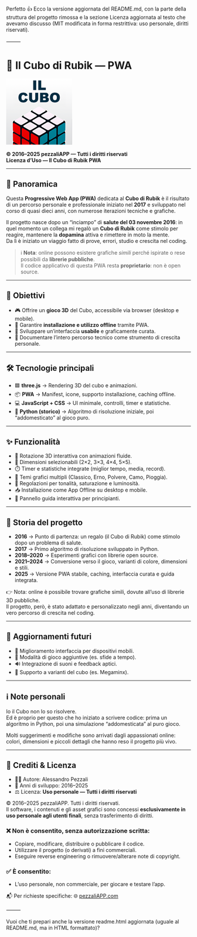 Perfetto 👍
Ecco la versione aggiornata del README.md, con la parte della struttura del progetto rimossa e la sezione Licenza aggiornata al testo che avevamo discusso (MIT modificata in forma restrittiva: uso personale, diritti riservati).

⸻


# 🧩 Il Cubo di Rubik — PWA
![Icona App](icons/apple-touch-icon.png)

**© 2016–2025 pezzaliAPP — Tutti i diritti riservati**  
**Licenza d’Uso — Il Cubo di Rubik PWA**

---

## 📖 Panoramica

Questa **Progressive Web App (PWA)** dedicata al **Cubo di Rubik** è il risultato di un percorso personale e professionale iniziato nel **2017** e sviluppato nel corso di quasi dieci anni, con numerose iterazioni tecniche e grafiche.  

Il progetto nasce dopo un “inciampo” di **salute del 03 novembre 2016**: in quel momento un collega mi regalò un **Cubo di Rubik** come stimolo per reagire, mantenere la **dopamina** attiva e rimettere in moto la mente.  
Da lì è iniziato un viaggio fatto di prove, errori, studio e crescita nel coding.

> ℹ️ **Nota**: online possono esistere grafiche *simili* perché ispirate o rese possibili da **librerie pubbliche**.  
> Il codice applicativo di questa PWA resta **proprietario**: non è open source.

---

## 🎯 Obiettivi

- 🎮 Offrire un **gioco 3D** del Cubo, accessibile via browser (desktop e mobile).  
- 📲 Garantire **installazione e utilizzo offline** tramite PWA.  
- 🎨 Sviluppare un’interfaccia **usabile** e graficamente curata.  
- 📘 Documentare l’intero percorso tecnico come strumento di crescita personale.  

---

## 🛠️ Tecnologie principali
- 🟦 **three.js** → Rendering 3D del cubo e animazioni.  
- 📦 **PWA** → Manifest, icone, supporto installazione, caching offline.  
- 💻 **JavaScript + CSS** → UI minimale, controlli, timer e statistiche.  
- 🐍 **Python (storico)** → Algoritmo di risoluzione iniziale, poi “addomesticato” al gioco puro.

---

## ✨ Funzionalità
- 🔄 Rotazione 3D interattiva con animazioni fluide.  
- 📏 Dimensioni selezionabili (2×2, 3×3, 4×4, 5×5).  
- ⏱️ Timer e statistiche integrate (miglior tempo, media, record).  
- 🎨 Temi grafici multipli (Classico, Erno, Polvere, Camo, Pioggia).  
- 🌈 Regolazioni per tonalità, saturazione e luminosità.  
- 📥 Installazione come App Offline su desktop e mobile.  
- 📖 Pannello guida interattiva per principianti.

---

## 📖 Storia del progetto
- **2016** → Punto di partenza: un regalo (il Cubo di Rubik) come stimolo dopo un problema di salute.  
- **2017** → Primo algoritmo di risoluzione sviluppato in Python.  
- **2018–2020** → Esperimenti grafici con librerie open source.  
- **2021–2024** → Conversione verso il gioco, varianti di colore, dimensioni e stili.  
- **2025** → Versione PWA stabile, caching, interfaccia curata e guida integrata.

👉 Nota: online è possibile trovare grafiche simili, dovute all’uso di librerie 3D pubbliche.  
Il progetto, però, è stato adattato e personalizzato negli anni, diventando un vero percorso di crescita nel coding.

---

## 🚀 Aggiornamenti futuri
- 📱 Miglioramento interfaccia per dispositivi mobili.  
- 🏁 Modalità di gioco aggiuntive (es. sfide a tempo).  
- 🔊 Integrazione di suoni e feedback aptici.  
- 🧮 Supporto a varianti del cubo (es. Megaminx).

---

## ℹ️ Note personali

Io il Cubo non lo so risolvere.  
Ed è proprio per questo che ho iniziato a scrivere codice: prima un algoritmo in Python, poi una simulazione “addomesticata” al puro gioco.  

Molti suggerimenti e modifiche sono arrivati dagli appassionati online: colori, dimensioni e piccoli dettagli che hanno reso il progetto più vivo.

---

## 📌 Crediti & Licenza
- 👨‍💻 Autore: Alessandro Pezzali  
- 📅 Anni di sviluppo: 2016–2025  
- ⚖️ Licenza: **Uso personale — Tutti i diritti riservati**

© 2016–2025 pezzaliAPP. Tutti i diritti riservati.  
Il software, i contenuti e gli asset grafici sono concessi **esclusivamente in uso personale agli utenti finali**, senza trasferimento di diritti.

### ❌ Non è consentito, senza autorizzazione scritta:
- Copiare, modificare, distribuire o pubblicare il codice.  
- Utilizzare il progetto (o derivati) a fini commerciali.  
- Eseguire reverse engineering o rimuovere/alterare note di copyright.  

### ✅ È consentito:
- L’uso personale, non commerciale, per giocare e testare l’app.  

📬 Per richieste specifiche: 🌐 [pezzaliAPP.com](https://www.pezzaliapp.com)  


⸻

Vuoi che ti prepari anche la versione readme.html aggiornata (uguale al README.md, ma in HTML formattato)?

